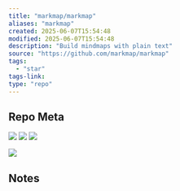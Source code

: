 ```yaml
---
title: "markmap/markmap"
aliases: "markmap"
created: 2025-06-07T15:54:48
modified: 2025-06-07T15:54:48
description: "Build mindmaps with plain text"
source: "https://github.com/markmap/markmap"
tags:
  - "star"
tags-link:
type: "repo"
---
```

## Repo Meta

![](https://img.shields.io/github/stars/markmap/markmap?style=for-the-badge&label=stars) ![](https://img.shields.io/github/repo-size/markmap/markmap?style=for-the-badge&label=size) ![](https://img.shields.io/github/created-at/markmap/markmap?style=for-the-badge&label=since)

[![](https://github-readme-stats.vercel.app/api/pin/?username=markmap&repo=markmap&bg_color=00000000)](https://github.com/markmap/markmap)

## Notes

